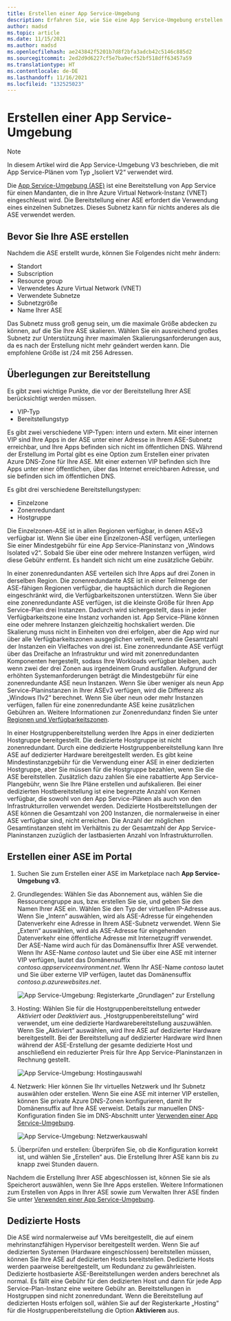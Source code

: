 ```yaml
---
title: Erstellen einer App Service-Umgebung
description: Erfahren Sie, wie Sie eine App Service-Umgebung erstellen.
author: madsd
ms.topic: article
ms.date: 11/15/2021
ms.author: madsd
ms.openlocfilehash: ae243842f5201b7d8f2bfa3adcb42c5146c885d2
ms.sourcegitcommit: 2ed2d9d6227cf5e7ba9ecf52bf518dff63457a59
ms.translationtype: HT
ms.contentlocale: de-DE
ms.lasthandoff: 11/16/2021
ms.locfileid: "132525023"
---
```

# <a name="create-an-app-service-environment"></a>Erstellen einer App Service-Umgebung
> [!NOTE]
> In diesem Artikel wird die App Service-Umgebung V3 beschrieben, die mit App Service-Plänen vom Typ „Isoliert V2“ verwendet wird.
> 

Die [App Service-Umgebung (ASE)][Intro] ist eine Bereitstellung von App Service für einen Mandanten, die in Ihre Azure Virtual Network-Instanz (VNET) eingeschleust wird. Die Bereitstellung einer ASE erfordert die Verwendung eines einzelnen Subnetzes. Dieses Subnetz kann für nichts anderes als die ASE verwendet werden. 

## <a name="before-you-create-your-ase"></a>Bevor Sie Ihre ASE erstellen

Nachdem die ASE erstellt wurde, können Sie Folgendes nicht mehr ändern:

- Standort
- Subscription
- Resource group
- Verwendetes Azure Virtual Network (VNET)
- Verwendete Subnetze
- Subnetzgröße
- Name Ihrer ASE

Das Subnetz muss groß genug sein, um die maximale Größe abdecken zu können, auf die Sie Ihre ASE skalieren. Wählen Sie ein ausreichend großes Subnetz zur Unterstützung ihrer maximalen Skalierungsanforderungen aus, da es nach der Erstellung nicht mehr geändert werden kann. Die empfohlene Größe ist /24 mit 256 Adressen.

## <a name="deployment-considerations"></a>Überlegungen zur Bereitstellung

Es gibt zwei wichtige Punkte, die vor der Bereitstellung Ihrer ASE berücksichtigt werden müssen.

- VIP-Typ
- Bereitstellungstyp

Es gibt zwei verschiedene VIP-Typen: intern und extern. Mit einer internen VIP sind Ihre Apps in der ASE unter einer Adresse in Ihrem ASE-Subnetz erreichbar, und Ihre Apps befinden sich nicht im öffentlichen DNS. Während der Erstellung im Portal gibt es eine Option zum Erstellen einer privaten Azure DNS-Zone für Ihre ASE. Mit einer externen VIP befinden sich Ihre Apps unter einer öffentlichen, über das Internet erreichbaren Adresse, und sie befinden sich im öffentlichen DNS. 

Es gibt drei verschiedene Bereitstellungstypen:

- Einzelzone
- Zonenredundant
- Hostgruppe

Die Einzelzonen-ASE ist in allen Regionen verfügbar, in denen ASEv3 verfügbar ist. Wenn Sie über eine Einzelzonen-ASE verfügen, unterliegen Sie einer Mindestgebühr für eine App Service-Planinstanz von „Windows Isolated v2“. Sobald Sie über eine oder mehrere Instanzen verfügen, wird diese Gebühr entfernt. Es handelt sich nicht um eine zusätzliche Gebühr.

In einer zonenredundanten ASE verteilen sich Ihre Apps auf drei Zonen in derselben Region. Die zonenredundante ASE ist in einer Teilmenge der ASE-fähigen Regionen verfügbar, die hauptsächlich durch die Regionen eingeschränkt wird, die Verfügbarkeitszonen unterstützen. Wenn Sie über eine zonenredundante ASE verfügen, ist die kleinste Größe für Ihren App Service-Plan drei Instanzen. Dadurch wird sichergestellt, dass in jeder Verfügbarkeitszone eine Instanz vorhanden ist. App Service-Pläne können eine oder mehrere Instanzen gleichzeitig hochskaliert werden. Die Skalierung muss nicht in Einheiten von drei erfolgen, aber die App wird nur über alle Verfügbarkeitszonen ausgeglichen verteilt, wenn die Gesamtzahl der Instanzen ein Vielfaches von drei ist. Eine zonenredundante ASE verfügt über das Dreifache an Infrastruktur und wird mit zonenredundanten Komponenten hergestellt, sodass Ihre Workloads verfügbar bleiben, auch wenn zwei der drei Zonen aus irgendeinem Grund ausfallen. Aufgrund der erhöhten Systemanforderungen beträgt die Mindestgebühr für eine zonenredundante ASE neun Instanzen. Wenn Sie über weniger als neun App Service-Planinstanzen in Ihrer ASEv3 verfügen, wird die Differenz als „Windows I1v2“ berechnet. Wenn Sie über neun oder mehr Instanzen verfügen, fallen für eine zonenredundante ASE keine zusätzlichen Gebühren an. Weitere Informationen zur Zonenredundanz finden Sie unter [Regionen und Verfügbarkeitszonen](./overview-zone-redundancy.md).

In einer Hostgruppenbereitstellung werden Ihre Apps in einer dedizierten Hostgruppe bereitgestellt. Die dedizierte Hostgruppe ist nicht zonenredundant. Durch eine dedizierte Hostgruppenbereitstellung kann Ihre ASE auf dedizierter Hardware bereitgestellt werden. Es gibt keine Mindestinstanzgebühr für die Verwendung einer ASE in einer dedizierten Hostgruppe, aber Sie müssen für die Hostgruppe bezahlen, wenn Sie die ASE bereitstellen. Zusätzlich dazu zahlen Sie eine rabattierte App Service-Plangebühr, wenn Sie Ihre Pläne erstellen und aufskalieren. Bei einer dedizierten Hostbereitstellung ist eine begrenzte Anzahl von Kernen verfügbar, die sowohl von den App Service-Plänen als auch von den Infrastrukturrollen verwendet werden. Dedizierte Hostbereitstellungen der ASE können die Gesamtzahl von 200 Instanzen, die normalerweise in einer ASE verfügbar sind, nicht erreichen. Die Anzahl der möglichen Gesamtinstanzen steht im Verhältnis zu der Gesamtzahl der App Service-Planinstanzen zuzüglich der lastbasierten Anzahl von Infrastrukturrollen.

## <a name="creating-an-ase-in-the-portal"></a>Erstellen einer ASE im Portal

1. Suchen Sie zum Erstellen einer ASE im Marketplace nach **App Service-Umgebung v3**.

2. Grundlegendes:  Wählen Sie das Abonnement aus, wählen Sie die Ressourcengruppe aus, bzw. erstellen Sie sie, und geben Sie den Namen Ihrer ASE ein.  Wählen Sie den Typ der virtuellen IP-Adresse aus. Wenn Sie „Intern“ auswählen, wird als ASE-Adresse für eingehenden Datenverkehr eine Adresse in Ihrem ASE-Subnetz verwendet. Wenn Sie „Extern“ auswählen, wird als ASE-Adresse für eingehenden Datenverkehr eine öffentliche Adresse mit Internetzugriff verwendet. Der ASE-Name wird auch für das Domänensuffix Ihrer ASE verwendet. Wenn Ihr ASE-Name *contoso* lautet und Sie über eine ASE mit interner VIP verfügen, lautet das Domänensuffix *contoso.appserviceenvironment.net*. Wenn Ihr ASE-Name *contoso* lautet und Sie über externe VIP verfügen, lautet das Domänensuffix *contoso.p.azurewebsites.net*. 

    ![App Service-Umgebung: Registerkarte „Grundlagen“ zur Erstellung](./media/creation/creation-basics.png)

3. Hosting: Wählen Sie für die Hostgruppenbereitstellung entweder *Aktiviert* oder *Deaktiviert* aus. „Hostgruppenbereitstellung“ wird verwendet, um eine dedizierte Hardwarebereitstellung auszuwählen. Wenn Sie „Aktiviert“ auswählen, wird Ihre ASE auf dedizierter Hardware bereitgestellt. Bei der Bereitstellung auf dedizierter Hardware wird Ihnen während der ASE-Erstellung der gesamte dedizierte Host und anschließend ein reduzierter Preis für Ihre App Service-Planinstanzen in Rechnung gestellt.

    ![App Service-Umgebung: Hostingauswahl](./media/creation/creation-hosting.png)

4. Netzwerk: Hier können Sie Ihr virtuelles Netzwerk und Ihr Subnetz auswählen oder erstellen. Wenn Sie eine ASE mit interner VIP erstellen, können Sie private Azure DNS-Zonen konfigurieren, damit Ihr Domänensuffix auf Ihre ASE verweist. Details zur manuellen DNS-Konfiguration finden Sie im DNS-Abschnitt unter [Verwenden einer App Service-Umgebung][UsingASE].

    ![App Service-Umgebung: Netzwerkauswahl](./media/creation/creation-networking.png)

5. Überprüfen und erstellen: Überprüfen Sie, ob die Konfiguration korrekt ist, und wählen Sie „Erstellen“ aus. Die Erstellung Ihrer ASE kann bis zu knapp zwei Stunden dauern. 

Nachdem die Erstellung Ihrer ASE abgeschlossen ist, können Sie sie als Speicherort auswählen, wenn Sie Ihre Apps erstellen. Weitere Informationen zum Erstellen von Apps in Ihrer ASE sowie zum Verwalten Ihrer ASE finden Sie unter [Verwenden einer App Service-Umgebung][UsingASE].

## <a name="dedicated-hosts"></a>Dedizierte Hosts

Die ASE wird normalerweise auf VMs bereitgestellt, die auf einem mehrinstanzfähigen Hypervisor bereitgestellt werden. Wenn Sie auf dedizierten Systemen (Hardware eingeschlossen) bereitstellen müssen, können Sie Ihre ASE auf dedizierten Hosts bereitstellen. Dedizierte Hosts werden paarweise bereitgestellt, um Redundanz zu gewährleisten. Dedizierte hostbasierte ASE-Bereitstellungen werden anders berechnet als normal. Es fällt eine Gebühr für den dedizierten Host und dann für jede App Service-Plan-Instanz eine weitere Gebühr an. Bereitstellungen in Hostgruppen sind nicht zonenredundant. Wenn die Bereitstellung auf dedizierten Hosts erfolgen soll, wählen Sie auf der Registerkarte „Hosting“ für die Hostgruppenbereitstellung die Option **Aktivieren** aus.

<!--Links-->
[Intro]: ./overview.md
[UsingASE]: ./using.md
